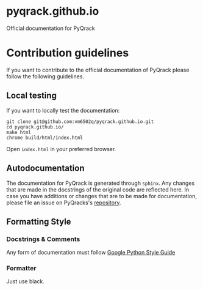 # pyqrack.github.io
Official documentation for PyQrack

# Contribution guidelines
If you want to contribute to the official documentation of PyQrack please
follow the following guidelines.

## Local testing
If you want to locally test the documentation:
```
git clone git@github.com:vm6502q/pyqrack.github.io.git
cd pyqrack.github.io/
make html
chrome build/html/index.html
```
Open `index.html` in your preferred browser.


## Autodocumentation
The documentation for PyQrack is generated through `sphinx`. Any changes that
are made in the docstrings of the original code are reflected here. In case
you have additions or changes that are to be made for documentation, please
file an issue on PyQracks's [repository](https://github.com/vm6502q/pyqrack/).

## Formatting Style
### Docstrings & Comments
Any form of documentation must follow [Google Python Style Guide](https://google.github.io/styleguide/pyguide.html)
### Formatter
Just use black.
